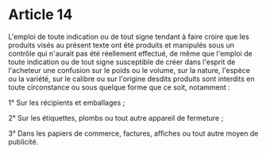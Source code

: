 # Article 14

L'emploi de toute indication ou de tout signe tendant à faire croire que les produits visés au présent texte ont été produits et manipulés sous un contrôle qui n'aurait pas été réellement effectué, de même que l'emploi de toute indication ou de tout signe susceptible de créer dans l'esprit de l'acheteur une confusion sur le poids ou le volume, sur la nature, l'espèce ou la variété, sur le calibre ou sur l'origine desdits produits sont interdits en toute circonstance ou sous quelque forme que ce soit, notamment :

1° Sur les récipients et emballages ;

2° Sur les étiquettes, plombs ou tout autre appareil de fermeture ;

3° Dans les papiers de commerce, factures, affiches ou tout autre moyen de publicité.

